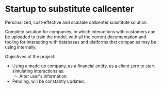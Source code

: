 # Startup to substitute callcenter
Personalized, cost-effective and scalable callcenter substitute solution.

Complete solution for companies, in which interactions with customers can be uploaded to train the model, with all the current documentation and tooling for interacting with databases and platforms that companies may be using internally.

Objectives of the project:
+ Using a made up company, as a financial entity, as a client zero to start simulating interactions as:
    - Alter user's information.
+ Pending, will be constantly updated.
